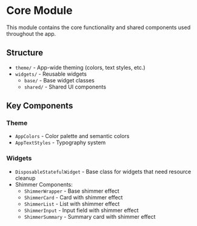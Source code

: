 # Core Module

This module contains the core functionality and shared components used throughout the app.

## Structure

- `theme/` - App-wide theming (colors, text styles, etc.)
- `widgets/` - Reusable widgets
  - `base/` - Base widget classes
  - `shared/` - Shared UI components

## Key Components

### Theme
- `AppColors` - Color palette and semantic colors
- `AppTextStyles` - Typography system

### Widgets
- `DisposableStatefulWidget` - Base class for widgets that need resource cleanup
- Shimmer Components:
  - `ShimmerWrapper` - Base shimmer effect
  - `ShimmerCard` - Card with shimmer effect
  - `ShimmerList` - List with shimmer effect
  - `ShimmerInput` - Input field with shimmer effect
  - `ShimmerSummary` - Summary card with shimmer effect 